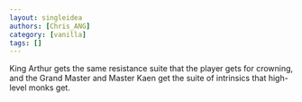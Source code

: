 ```yaml
---
layout: singleidea
authors: [Chris_ANG]
category: [vanilla]
tags: []
---
```

King Arthur gets the same resistance suite that the player gets for crowning, and the Grand Master and Master Kaen get the suite of intrinsics that high-level monks get.
